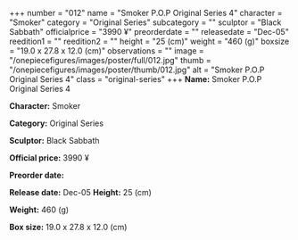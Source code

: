 +++
number = "012"
name = "Smoker P.O.P Original Series 4"
character = "Smoker"
category = "Original Series"
subcategory = ""
sculptor = "Black Sabbath"
officialprice = "3990 ¥"
preorderdate = ""
releasedate = "Dec-05"
reedition1 = ""
reedition2 = ""
height = "25 (cm)"
weight = "460 (g)"
boxsize = "19.0 x 27.8 x 12.0 (cm)"
observations = ""
image = "/onepiecefigures/images/poster/full/012.jpg"
thumb = "/onepiecefigures/images/poster/thumb/012.jpg"
alt = "Smoker P.O.P Original Series 4"
class = "original-series"
+++
**Name:** Smoker P.O.P Original Series 4

**Character:** Smoker

**Category:** Original Series 

**Sculptor:** Black Sabbath

**Official price:** 3990 ¥

**Preorder date:** 

**Release date:** Dec-05
**Height:** 25 (cm)

**Weight:** 460 (g)

**Box size:** 19.0 x 27.8 x 12.0 (cm)

